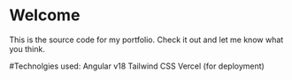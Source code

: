 # Welcome
This is the source code for my portfolio. Check it out and let me know what you think.

#Technolgies used:
  Angular v18
  Tailwind CSS
  Vercel (for deployment)


